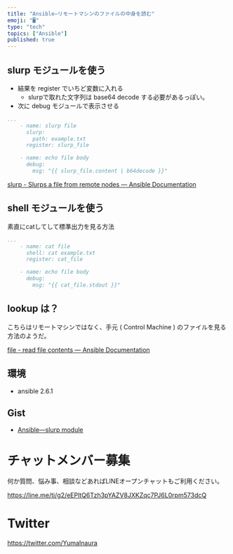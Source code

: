 ```yaml
---
title: "Ansible—リモートマシンのファイルの中身を読む"
emoji: "🖥"
type: "tech"
topics: ["Ansible"]
published: true
---
```


## slurp モジュールを使う

- 結果を register でいちど変数に入れる
  - slurpで取れた文字列は base64 decode する必要があるっぽい。
- 次に debug モジュールで表示させる

```in_some_playbook_tasks.yml
...
    - name: slurp file
      slurp:
        path: example.txt
      register: slurp_file

    - name: echo file body
      debug:
        msg: "{{ slurp_file.content | b64decode }}"
```

[slurp - Slurps a file from remote nodes — Ansible Documentation](https://docs.ansible.com/ansible/2.6/modules/slurp_module.html)

## shell モジュールを使う

素直にcatしてして標準出力を見る方法

```in_some_playbook_tasks.yml
...
    - name: cat file
      shell: cat example.txt
      register: cat_file

    - name: echo file body
      debug:
        msg: "{{ cat_file.stdout }}"
```

## lookup は？

こちらはリモートマシンではなく、手元 ( Control Machine ) のファイルを見る方法のようだ。

[file - read file contents — Ansible Documentation](https://docs.ansible.com/ansible/2.6/plugins/lookup/file.html)

## 環境

- ansible 2.6.1

## Gist

- [Ansible—slurp module](https://gist.github.com/YumaInaura/3902607dddac246ca15395b5aedcc2fb#file-slurp-yml)








<!-- Update From Qiita API -->

# チャットメンバー募集


何か質問、悩み事、相談などあればLINEオープンチャットもご利用ください。

https://line.me/ti/g2/eEPltQ6Tzh3pYAZV8JXKZqc7PJ6L0rpm573dcQ





# Twitter


https://twitter.com/YumaInaura


<!-- Update From Qiita API -->


